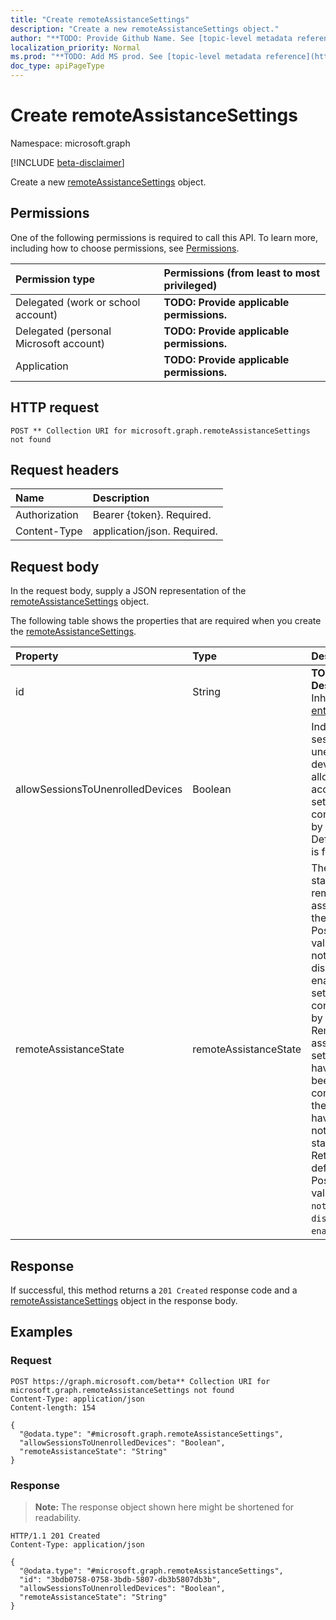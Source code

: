 ```yaml
---
title: "Create remoteAssistanceSettings"
description: "Create a new remoteAssistanceSettings object."
author: "**TODO: Provide Github Name. See [topic-level metadata reference](https://msgo.azurewebsites.net/add/document/guidelines/metadata.html#topic-level-metadata)**"
localization_priority: Normal
ms.prod: "**TODO: Add MS prod. See [topic-level metadata reference](https://msgo.azurewebsites.net/add/document/guidelines/metadata.html#topic-level-metadata)**"
doc_type: apiPageType
---
```


# Create remoteAssistanceSettings
Namespace: microsoft.graph

[!INCLUDE [beta-disclaimer](../../includes/beta-disclaimer.md)]

Create a new [remoteAssistanceSettings](../resources/remoteassistancesettings.md) object.

## Permissions
One of the following permissions is required to call this API. To learn more, including how to choose permissions, see [Permissions](/graph/permissions-reference).

|Permission type|Permissions (from least to most privileged)|
|:---|:---|
|Delegated (work or school account)|**TODO: Provide applicable permissions.**|
|Delegated (personal Microsoft account)|**TODO: Provide applicable permissions.**|
|Application|**TODO: Provide applicable permissions.**|

## HTTP request

<!-- {
  "blockType": "ignored"
}
-->
``` http
POST ** Collection URI for microsoft.graph.remoteAssistanceSettings not found
```

## Request headers
|Name|Description|
|:---|:---|
|Authorization|Bearer {token}. Required.|
|Content-Type|application/json. Required.|

## Request body
In the request body, supply a JSON representation of the [remoteAssistanceSettings](../resources/remoteassistancesettings.md) object.

The following table shows the properties that are required when you create the [remoteAssistanceSettings](../resources/remoteassistancesettings.md).

|Property|Type|Description|
|:---|:---|:---|
|id|String|**TODO: Add Description** Inherited from [entity](../resources/entity.md)|
|allowSessionsToUnenrolledDevices|Boolean| Indicates if sessions to unenrolled devices are allowed for the account. This setting is configurable by the admin. Default value is false.|
|remoteAssistanceState|remoteAssistanceState|The current state of remote assistance for the account. Possible values are: notConfigured, disabled, enabled. This setting is configurable by the admin. Remote assistance settings that have not yet been configured by the admin have a notConfigured state. Returned by default. Possible values are: `notConfigured`, `disabled`, `enabled`.|



## Response

If successful, this method returns a `201 Created` response code and a [remoteAssistanceSettings](../resources/remoteassistancesettings.md) object in the response body.

## Examples

### Request
<!-- {
  "blockType": "request",
  "name": "create_remoteassistancesettings_from_"
}
-->
``` http
POST https://graph.microsoft.com/beta** Collection URI for microsoft.graph.remoteAssistanceSettings not found
Content-Type: application/json
Content-length: 154

{
  "@odata.type": "#microsoft.graph.remoteAssistanceSettings",
  "allowSessionsToUnenrolledDevices": "Boolean",
  "remoteAssistanceState": "String"
}
```


### Response
>**Note:** The response object shown here might be shortened for readability.
<!-- {
  "blockType": "response",
  "truncated": true,
  "@odata.type": "microsoft.graph.remoteAssistanceSettings"
}
-->
``` http
HTTP/1.1 201 Created
Content-Type: application/json

{
  "@odata.type": "#microsoft.graph.remoteAssistanceSettings",
  "id": "3bdb0758-0758-3bdb-5807-db3b5807db3b",
  "allowSessionsToUnenrolledDevices": "Boolean",
  "remoteAssistanceState": "String"
}
```

